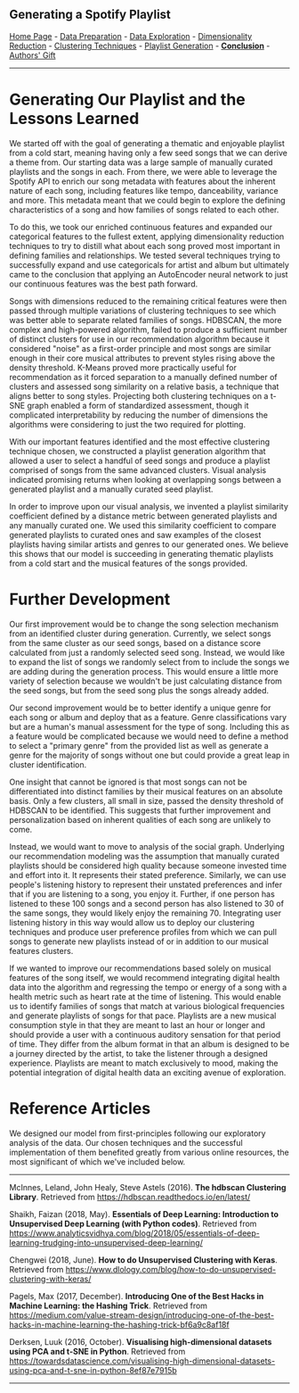 ## Generating a Spotify Playlist

<a href="https://wfseaton.github.io/TheDigitalFrontier/">Home Page</a> - 
<a href="https://wfseaton.github.io/TheDigitalFrontier/data_preparation.html">Data Preparation</a> - 
<a href="https://wfseaton.github.io/TheDigitalFrontier/data_exploration.html">Data Exploration</a> - 
<a href="https://wfseaton.github.io/TheDigitalFrontier/dimensionality_reduction.html">Dimensionality Reduction</a> - 
<a href="https://wfseaton.github.io/TheDigitalFrontier/clustering_techniques.html">Clustering Techniques</a> - 
<a href="https://wfseaton.github.io/TheDigitalFrontier/playlist_generation.html">Playlist Generation</a> - 
<a href="https://wfseaton.github.io/TheDigitalFrontier/conclusion.html"><b>Conclusion</b></a> - 
<a href="https://wfseaton.github.io/TheDigitalFrontier/authors_gift.html">Authors' Gift</a>

-------------------------------------------------------------------------------------------------------------------

# Generating Our Playlist and the Lessons Learned

We started off with the goal of generating a thematic and enjoyable playlist from a cold start, meaning having only a few seed songs that we can derive a theme from. Our starting data was a large sample of manually curated playlists and the songs in each. From there, we were able to leverage the Spotify API to enrich our song metadata with features about the inherent nature of each song, including features like tempo, danceability, variance and more. This metadata meant that we could begin to explore the defining characteristics of a song and how families of songs related to each other.

To do this, we took our enriched continuous features and expanded our categorical features to the fullest extent, applying dimensionality reduction techniques to try to distill what about each song proved most important in defining families and relationships. We tested several techniques trying to successfully expand and use categoricals for artist and album but ultimately came to the conclusion that applying an AutoEncoder neural network to just our continuous features was the best path forward.

Songs with dimensions reduced to the remaining critical features were then passed through multiple variations of clustering techniques to see which was better able to separate related families of songs. HDBSCAN, the more complex and high-powered algorithm, failed to produce a sufficient number of distinct clusters for use in our recommendation algorithm because it considered "noise" as a first-order principle and most songs are similar enough in their core musical attributes to prevent styles rising above the density threshold. K-Means proved more practically useful for recommendation as it forced separation to a manually defined number of clusters and assessed song similarity on a relative basis, a technique that aligns better to song styles. Projecting both clustering techniques on a t-SNE graph enabled a form of standardized assessment, though it complicated interpretability by reducing the number of dimensions the algorithms were considering to just the two required for plotting.

With our important features identified and the most effective clustering technique chosen, we constructed a playlist generation algorithm that allowed a user to select a handful of seed songs and produce a playlist comprised of songs from the same advanced clusters. Visual analysis indicated promising returns when looking at overlapping songs between a generated playlist and a manually curated seed playlist.

In order to improve upon our visual analysis, we invented a playlist similarity coefficient defined by a distance metric between generated playlists and any manually curated one. We used this similarity coefficient to compare generated playlists to curated ones and saw examples of the closest playlists having similar artists and genres to our generated ones. We believe this shows that our model is succeeding in generating thematic playlists from a cold start and the musical features of the songs provided.

# Further Development

Our first improvement would be to change the song selection mechanism from an identified cluster during generation. Currently, we select songs from the same cluster as our seed songs, based on a distance score calculated from just a randomly selected seed song. Instead, we would like to expand the list of songs we randomly select from to include the songs we are adding during the generation process. This would ensure a little more variety of selection because we wouldn't be just calculating distance from the seed songs, but from the seed song plus the songs already added.

Our second improvement would be to better identify a unique genre for each song or album and deploy that as a feature. Genre classifications vary but are a human's manual assessment for the type of song. Including this as a feature would be complicated because we would need to define a method to select a "primary genre" from the provided list as well as generate a genre for the majority of songs without one but could provide a great leap in cluster identification.

One insight that cannot be ignored is that most songs can not be differentiated into distinct families by their musical features on an absolute basis. Only a few clusters, all small in size, passed the density threshold of HDBSCAN to be identified. This suggests that further improvement and personalization based on inherent qualities of each song are unlikely to come.

Instead, we would want to move to analysis of the social graph. Underlying our recommendation modeling was the assumption that manually curated playlists should be considered high quality because someone invested time and effort into it. It represents their stated preference. Similarly, we can use people's listening history to represent their unstated preferences and infer that if you are listening to a song, you enjoy it. Further, if one person has listened to these 100 songs and a second person has also listened to 30 of the same songs, they would likely enjoy the remaining 70. Integrating user listening history in this way would allow us to deploy our clustering techniques and produce user preference profiles from which we can pull songs to generate new playlists instead of or in addition to our musical features clusters.

If we wanted to improve our recommendations based solely on musical features of the song itself, we would recommend integrating digital health data into the algorithm and regressing the tempo or energy of a song with a health metric such as heart rate at the time of listening. This would enable us to identify families of songs that match at various biological frequencies and generate playlists of songs for that pace. Playlists are a new musical consumption style in that they are meant to last an hour or longer and should provide a user with a continuous auditory sensation for that period of time. They differ from the album format in that an album is designed to be a journey directed by the artist, to take the listener through a designed experience. Playlists are meant to match exclusively to mood, making the potential integration of digital health data an exciting avenue of exploration.

# Reference Articles

We designed our model from first-principles following our exploratory analysis of the data. Our chosen techniques and the successful implementation of them benefited greatly from various online resources, the most significant of which we've included below.

---

McInnes, Leland, John Healy, Steve Astels (2016). **The hdbscan Clustering Library**. Retrieved from https://hdbscan.readthedocs.io/en/latest/

Shaikh, Faizan (2018, May). **Essentials of Deep Learning: Introduction to Unsupervised Deep Learning (with Python codes)**. Retrieved from https://www.analyticsvidhya.com/blog/2018/05/essentials-of-deep-learning-trudging-into-unsupervised-deep-learning/

Chengwei (2018, June). **How to do Unsupervised Clustering with Keras**. Retrieved from https://www.dlology.com/blog/how-to-do-unsupervised-clustering-with-keras/

Pagels, Max (2017, December). **Introducing One of the Best Hacks in Machine Learning: the Hashing Trick**. Retrieved from https://medium.com/value-stream-design/introducing-one-of-the-best-hacks-in-machine-learning-the-hashing-trick-bf6a9c8af18f

Derksen, Luuk (2016, October). **Visualising high-dimensional datasets using PCA and t-SNE in Python**. Retrieved from https://towardsdatascience.com/visualising-high-dimensional-datasets-using-pca-and-t-sne-in-python-8ef87e7915b

---
